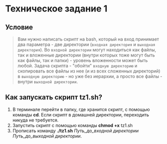# Техническое задание 1
## Условие
> Вам нужно написать скрипт на bash, который на вход принимает два параметра - две директории (`входная директория` и `выходная директория`). Во `входной директории` могут находиться как файлы,
> так и вложенные директории (внутри которых тоже могут быть как файлы, так и папки) - уровень вложенности может быть любой. Задача скрипта - "обойти" `входную директорию`
> и скопировать все файлы из нее (и из всех сложенных директорий) в `выходную директорию` - но уже без иерархии, а просто все файлы - внутри `выходной директории`.


## Как запускать скрипт tz1.sh?

1. В терминале перейти в папку, где хранится скрипт, с помощью команды **cd**. Если скрипт в домашней директории, переходить никуда не требуется.
2. Запустить скрипт с помощью команды **chmod +x** tz1.sh
3. Прописать команду **./tz1.sh** *Путь_до_входной директории Путь_до_выходной директории*.
